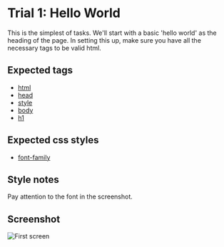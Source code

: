 Trial 1: Hello World
====================
This is the simplest of tasks. We'll start with a basic 'hello world' as the heading of the page. In setting this up, make sure you have all the necessary tags to be valid html.

Expected tags
-------------
* [html](https://developer.mozilla.org/en-US/docs/Web/HTML/Element/html)
* [head](https://developer.mozilla.org/en-US/docs/Web/HTML/Element/head)
* [style](https://developer.mozilla.org/en-US/docs/Web/HTML/Element/style)
* [body](https://developer.mozilla.org/en-US/docs/Web/HTML/Element/body)
* [h1](https://developer.mozilla.org/en-US/docs/Web/HTML/Element/Heading_Elements)

Expected css styles
-------------------
* [font-family](https://developer.mozilla.org/en-US/docs/Web/CSS/font-family)

Style notes
-----------
Pay attention to the font in the screenshot.

Screenshot
----------
![First screen](screens/001.png?raw=true)
